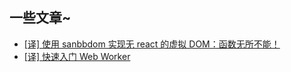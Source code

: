 ## 一些文章~

- [[译] 使用 sanbbdom 实现无 react 的虚拟 DOM：函数无所不能！](./React-lessVirtualDOMWithSnabbdom.md)
- [[译] 快速入门 Web Worker](./SpeedyIntroductionToWebWorkers.md)
